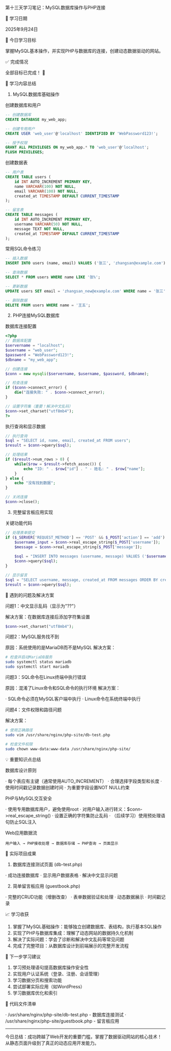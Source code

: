 第十三天学习笔记：MySQL数据库操作与PHP连接

📅 学习日期

2025年9月24日

🎯 今日学习目标

掌握MySQL基本操作，并实现PHP与数据库的连接，创建动态数据驱动的网站。

✅ 完成情况

全部目标已完成！ 🎉

📖 学习内容总结

1. MySQL数据库基础操作

创建数据库和用户

```sql
-- 创建数据库
CREATE DATABASE my_web_app;

-- 创建专用用户
CREATE USER 'web_user'@'localhost' IDENTIFIED BY 'WebPassword123!';

-- 授予权限
GRANT ALL PRIVILEGES ON my_web_app.* TO 'web_user'@'localhost';
FLUSH PRIVILEGES;
```

创建数据表

```sql
-- 用户表
CREATE TABLE users (
    id INT AUTO_INCREMENT PRIMARY KEY,
    name VARCHAR(100) NOT NULL,
    email VARCHAR(100) NOT NULL,
    created_at TIMESTAMP DEFAULT CURRENT_TIMESTAMP
);

-- 留言表
CREATE TABLE messages (
    id INT AUTO_INCREMENT PRIMARY KEY,
    username VARCHAR(50) NOT NULL,
    message TEXT NOT NULL,
    created_at TIMESTAMP DEFAULT CURRENT_TIMESTAMP
);
```

常用SQL命令练习

```sql
-- 插入数据
INSERT INTO users (name, email) VALUES ('张三', 'zhangsan@example.com');

-- 查询数据
SELECT * FROM users WHERE name LIKE '张%';

-- 更新数据
UPDATE users SET email = 'zhangsan_new@example.com' WHERE name = '张三';

-- 删除数据
DELETE FROM users WHERE name = '王五';
```

2. PHP连接MySQL数据库

数据库连接配置

```php
<?php
// 数据库配置
$servername = "localhost";
$username = "web_user";
$password = "WebPassword123!";
$dbname = "my_web_app";

// 创建连接
$conn = new mysqli($servername, $username, $password, $dbname);

// 检查连接
if ($conn->connect_error) {
    die("连接失败: " . $conn->connect_error);
}

// 设置字符集（重要！解决中文乱码）
$conn->set_charset("utf8mb4");
?>
```

执行查询和显示数据

```php
// 执行查询
$sql = "SELECT id, name, email, created_at FROM users";
$result = $conn->query($sql);

// 处理结果
if ($result->num_rows > 0) {
    while($row = $result->fetch_assoc()) {
        echo "ID: " . $row["id"] . " - 姓名: " . $row["name"];
    }
} else {
    echo "没有找到数据";
}

// 关闭连接
$conn->close();
```

3. 完整留言板应用实现

关键功能代码

```php
// 处理表单提交
if ($_SERVER['REQUEST_METHOD'] == 'POST' && $_POST['action'] == 'add') {
    $username_input = $conn->real_escape_string($_POST['username']);
    $message = $conn->real_escape_string($_POST['message']);
    
    $sql = "INSERT INTO messages (username, message) VALUES ('$username_input', '$message')";
    $conn->query($sql);
}

// 显示留言
$sql = "SELECT username, message, created_at FROM messages ORDER BY created_at DESC";
$result = $conn->query($sql);
```

🐛 遇到的问题及解决方案

问题1：中文显示乱码（显示为"??"）

解决方案：在数据库连接后添加字符集设置

```php
$conn->set_charset("utf8mb4");
```

问题2：MySQL服务找不到

原因：系统使用的是MariaDB而不是MySQL 解决方案：

```bash
# 检查并启动MariaDB服务
sudo systemctl status mariadb
sudo systemctl start mariadb
```

问题3：SQL命令在Linux终端中执行错误

原因：混淆了Linux命令和SQL命令的执行环境 解决方案：

· SQL命令必须在MySQL客户端中执行
· Linux命令在系统终端中执行

问题4：文件权限和路径问题

解决方案：

```bash
# 使用正确路径
sudo vim /usr/share/nginx/php-site/db-test.php

# 检查文件权限
sudo chown www-data:www-data /usr/share/nginx/php-site/
```

💡 重要知识点总结

数据库设计原则

· 每个表应有主键（通常使用AUTO_INCREMENT）
· 合理选择字段类型和长度
· 使用时间戳记录数据创建时间
· 为重要字段设置NOT NULL约束

PHP与MySQL交互安全

· 使用专用数据库用户，避免使用root
· 对用户输入进行转义：$conn->real_escape_string()
· 设置正确的字符集防止乱码
· （后续学习）使用预处理语句防止SQL注入

Web应用数据流

```
用户输入 → PHP接收处理 → 数据库存储 → PHP查询 → 页面显示
```

🎯 实际项目成果

1. 数据库连接测试页面 (db-test.php)

· 成功连接数据库
· 显示用户数据表格
· 解决中文显示问题

2. 简单留言板应用 (guestbook.php)

· 完整的CRUD功能（增删改查）
· 表单数据验证和处理
· 动态数据展示
· 时间戳记录

📈 学习收获

1. 掌握了MySQL基础操作：能够独立创建数据库、表结构，执行基本SQL操作
2. 实现了PHP与数据库集成：理解了动态网站的数据持久化机制
3. 解决了实际问题：学会了诊断和解决中文乱码等常见问题
4. 完成了完整项目：从数据库设计到前端展示的完整开发流程

🚀 下一步学习建议

1. 学习预处理语句提高数据库操作安全性
2. 实现用户认证系统（登录、注册、会话管理）
3. 学习数据分页和搜索功能
4. 尝试部署实际应用（如WordPress）
5. 学习数据库优化和索引

📝 代码文件清单

· /usr/share/nginx/php-site/db-test.php - 数据库连接测试
· /usr/share/nginx/php-site/guestbook.php - 留言板应用

---

今日总结：成功跨越了Web开发的重要门槛，掌握了数据驱动网站的核心技术！从静态页面升级到了真正的动态应用开发能力。
